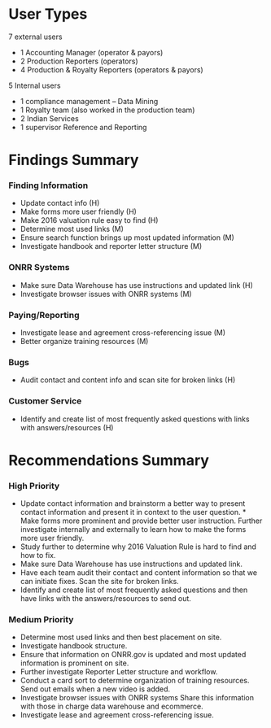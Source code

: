 # User Types
7 external users
* 1 Accounting Manager (operator & payors)
* 2 Production Reporters (operators)
* 4 Production & Royalty Reporters (operators & payors)

5 Internal users
* 1 compliance management – Data Mining
* 1 Royalty team (also worked in the production team)
* 2 Indian Services
* 1 supervisor Reference and Reporting

# Findings Summary 

### Finding Information
* Update contact info (H)
* Make forms more user friendly (H)
* Make 2016 valuation rule easy to find (H)
* Determine most used links (M)
* Ensure search function brings up most updated information (M)
* Investigate handbook and reporter letter structure (M)
### ONRR Systems
* Make sure Data Warehouse has use instructions and updated link (H)
* Investigate browser issues with ONRR systems (M)
### Paying/Reporting
* Investigate lease and agreement cross-referencing issue (M)
* Better organize training resources (M)
### Bugs
* Audit contact and content info and scan site for broken links (H)
### Customer Service
* Identify and create list of most frequently asked questions with links with answers/resources (H)

# Recommendations Summary 
### High Priority
* Update contact information and brainstorm a better way to present contact information and present it in context to the user question. * Make forms more prominent and provide better user instruction. Further investigate internally and externally to learn how to make the forms more user friendly.
* Study further to determine why 2016 Valuation Rule is hard to find and how to fix.
* Make sure Data Warehouse has use instructions and updated link.
* Have each team audit their contact and content information so that we can initiate fixes. Scan the site for broken links.
* Identify and create list of most frequently asked questions and then have links with the answers/resources to send out.
### Medium Priority
* Determine most used links and then best placement on site.
* Investigate handbook structure.
* Ensure that information on ONRR.gov is updated and most updated information is prominent on site.
* Further investigate Reporter Letter structure and workflow.
* Conduct a card sort to determine organization of training resources. Send out emails when a new video is added. 
* Investigate browser issues with ONRR systems Share this information with those in charge data warehouse and ecommerce.
* Investigate lease and agreement cross-referencing issue.

